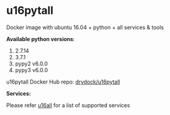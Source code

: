 # u16pytall
Docker image with ubuntu 16.04 + python + all services &amp; tools

**Available python versions**:

1. 2.7.14
2. 3.7.1
3. pypy2 v6.0.0
4. pypy3 v6.0.0

u16pytall Docker Hub repo: [drydock/u16pytall](https://hub.docker.com/r/drydock/u16pytall/)
  
**Services:**

Please refer [u16all](https://github.com/dry-dock/u16all) for a list of supported services
